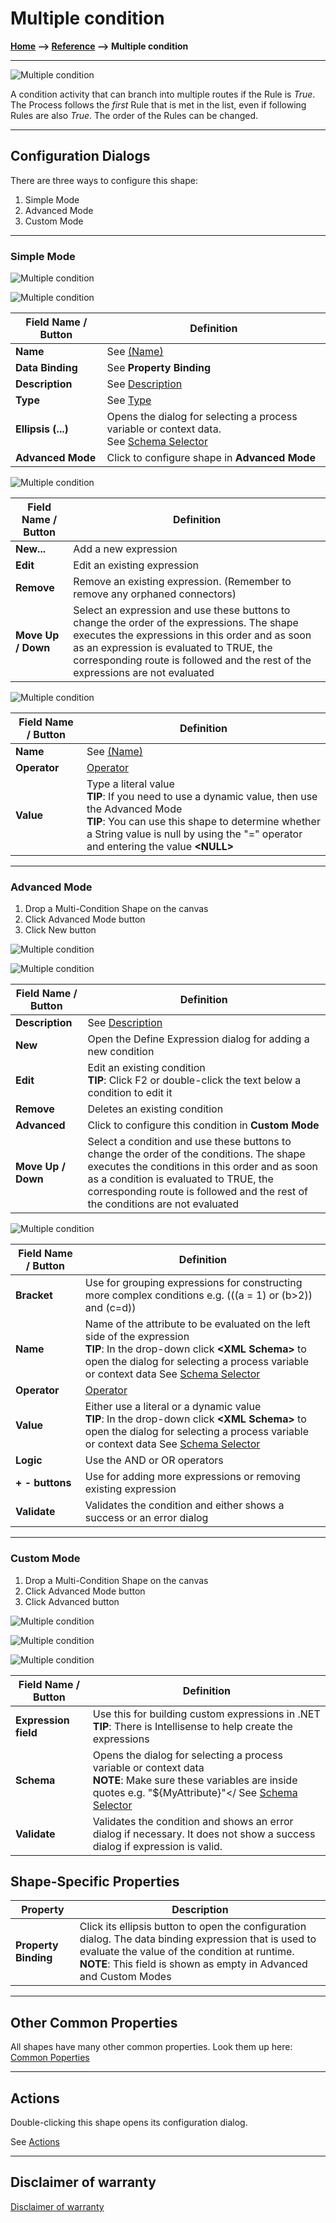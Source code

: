 # Multiple condition

**[Home](/) --> [Reference](/ref) --> Multiple condition**

---

![Multiple condition](media/MultipleCondition.png)

A condition activity that can branch into multiple routes if the Rule is *True*.
The Process follows the *first* Rule that is met in the list, even if following
Rules are also *True*. The order of the Rules can be changed.

---

## Configuration Dialogs

There are three ways to configure this shape:

1. Simple Mode
2. Advanced Mode
3. Custom Mode

---

### Simple Mode

![Multiple condition](media/MultipleCondition1.png)

![Multiple condition](media/MultipleCondition2.png)

| Field Name / Button | Definition|
|---------------------|-----------|
| **Name** | See [(Name)](common/Name.md)|
| **Data Binding** | See **Property Binding** |
| **Description**| See [Description](common/Description.md)  |
| **Type** | See [Type](common/MultipleConditionTypeProperty.md) |
| **Ellipsis (...)**  | Opens the dialog for selecting a process variable or context data.<br/>See [Schema Selector](common/SchemaSelector.md) |
| **Advanced Mode** | Click to configure shape in **Advanced Mode** |

![Multiple condition](media/MultipleCondition3.png)

| Field Name / Button | Definition|
|---------------------|-----------|
| **New...** | Add a new expression |
| **Edit**   | Edit an existing expression |
| **Remove** | Remove an existing expression. (Remember to remove any orphaned connectors)  |
| **Move Up / Down** | Select an expression and use these buttons to change the order of the expressions. The shape executes the expressions in this order and as soon as an expression is evaluated to TRUE, the corresponding route is followed and the rest of the expressions are not evaluated |

![Multiple condition](media/MultipleCondition4.png)

| Field Name / Button | Definition |
|---------------------|------------|
| **Name**| See [(Name)](common/Name.md) |
| **Operator** | [Operator](common/MultipleConditionOperatorProperty.md) |
| **Value** | Type a literal value<br/>**TIP**: If you need to use a dynamic value, then use the Advanced Mode<br/>**TIP**: You can use this shape to determine whether a String value is null by using the "=" operator and entering the value **\<NULL\>** |

---

### Advanced Mode

1. Drop a Multi-Condition Shape on the canvas
2. Click Advanced Mode button
3. Click New button

![Multiple condition](media/MultipleCondition5.png)

![Multiple condition](media/MultipleCondition6.png)

| Field Name / Button | Definition|
|---------------------|-----------|
| **Description** | See [Description](common/Description.md) |
| **New** | Open the Define Expression dialog for adding a new condition |
| **Edit** | Edit an existing condition<br/>**TIP**: Click F2 or double-click the text below a condition to edit it |
| **Remove** | Deletes an existing condition|
| **Advanced** | Click to configure this condition in **Custom Mode**|
| **Move Up / Down** | Select a condition and use these buttons to change the order of the conditions. The shape executes the conditions in this order and as soon as a condition is evaluated to TRUE, the corresponding route is followed and the rest of the conditions are not evaluated |

![Multiple condition](media/MultipleCondition7.png)

| Field Name / Button  | Definition |
|----------------------|------------|
| **Bracket** | Use for grouping expressions for constructing more complex conditions e.g. (((a = 1) or (b\>2)) and (c=d)) |
| **Name** | Name of the attribute to be evaluated on the left side of the expression<br/>**TIP**: In the drop-down click **\<XML Schema\>** to open the dialog for selecting a process variable or context data See [Schema Selector](common/SchemaSelector.md) |
| **Operator** | [Operator](common/MultipleConditionOperatorProperty.md) |
| **Value** | Either use a literal or a dynamic value<br>**TIP**: In the drop-down click **\<XML Schema\>** to open the dialog for selecting a process variable or context data See [Schema Selector](common/SchemaSelector.md)                                  |
| **Logic**| Use the AND or OR operators |
| **\+ - buttons** | Use for adding more expressions or removing existing expression |
| **Validate**  | Validates the condition and either shows a success or an error dialog  |

---

### Custom Mode

1. Drop a Multi-Condition Shape on the canvas
2. Click Advanced Mode button
3. Click Advanced button

![Multiple condition](media/MultipleCondition8.png)

![Multiple condition](media/MultipleCondition9.png)

![Multiple condition](media/MultipleCondition91.png)

| Field Name / Button | Definition |
|---------------------|------------|
| **Expression field**| Use this for building custom expressions in .NET<br>**TIP**: There is Intellisense to help create the expressions |
| **Schema**          | Opens the dialog for selecting a process variable or context data <br/>**NOTE**: Make sure these variables are inside quotes e.g. "\${MyAttribute}"</ See [Schema Selector](common/SchemaSelector.md) |
| **Validate**        | Validates the condition and shows an error dialog if necessary. It does not show a success dialog if expression is valid.|

## Shape-Specific Properties

| Property | Description |
| -------- | ----------- |
| **Property Binding** | Click its ellipsis button to open the configuration dialog. The data binding expression that is used to evaluate the value of the condition at runtime. <br/>**NOTE**: This field is shown as empty in Advanced and Custom Modes</blockquote> |

---

## Other Common Properties

All shapes have many other common properties. Look them up here: [Common Poperties](common/README.md)

---

## Actions

Double-clicking this shape opens its configuration dialog.

See [Actions](common/Actions.md)

---

## Disclaimer of warranty

[Disclaimer of warranty](../guides/common/DisclaimerOfWarranty.md)

